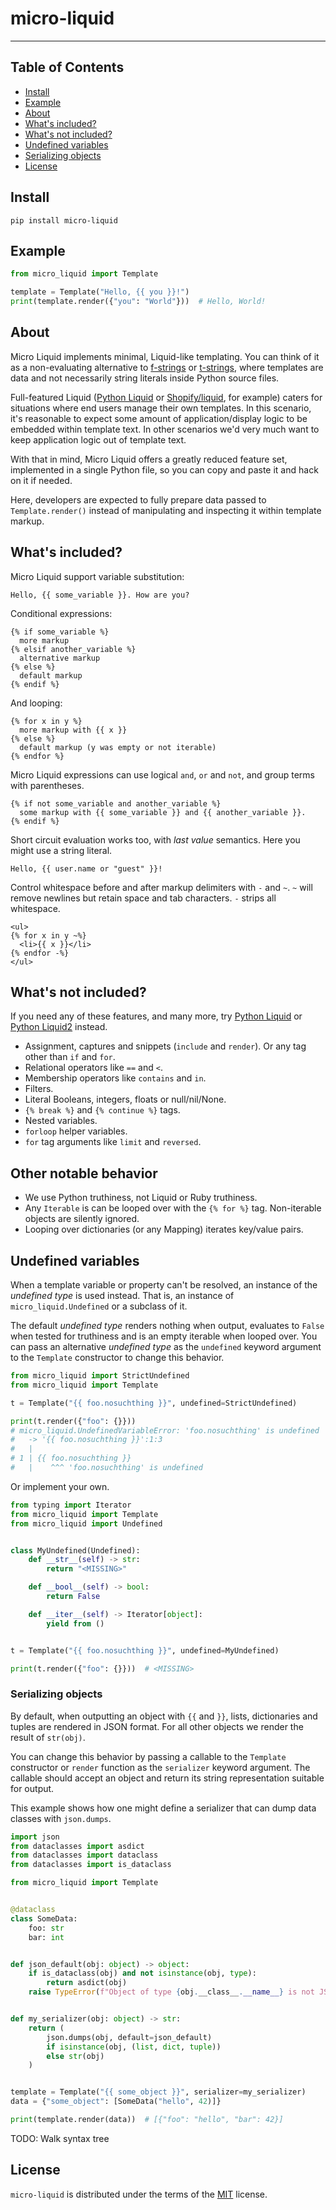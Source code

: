 # micro-liquid

---

## Table of Contents

- [Install](#install)
- [Example](#example)
- [About](#about)
- [What's included?](#whats-included)
- [What's not included?](#whats-not-included)
- [Undefined variables](#undefined-variables)
- [Serializing objects](#serializing-objects)
- [License](#license)

## Install

```console
pip install micro-liquid
```

## Example

```python
from micro_liquid import Template

template = Template("Hello, {{ you }}!")
print(template.render({"you": "World"}))  # Hello, World!
```

## About

Micro Liquid implements minimal, Liquid-like templating. You can think of it as a non-evaluating alternative to [f-strings](https://peps.python.org/pep-0498/) or [t-strings](https://peps.python.org/pep-0750/), where templates are data and not necessarily string literals inside Python source files.

Full-featured Liquid ([Python Liquid](https://github.com/jg-rp/liquid) or [Shopify/liquid](https://github.com/Shopify/liquid), for example) caters for situations where end users manage their own templates. In this scenario, it's reasonable to expect some amount of application/display logic to be embedded within template text. In other scenarios we'd very much want to keep application logic out of template text.

With that in mind, Micro Liquid offers a greatly reduced feature set, implemented in a single Python file, so you can copy and paste it and hack on it if needed.

Here, developers are expected to fully prepare data passed to `Template.render()` instead of manipulating and inspecting it within template markup.

## What's included?

Micro Liquid support variable substitution:

```liquid
Hello, {{ some_variable }}. How are you?
```

Conditional expressions:

```liquid
{% if some_variable %}
  more markup
{% elsif another_variable %}
  alternative markup
{% else %}
  default markup
{% endif %}
```

And looping:

```liquid
{% for x in y %}
  more markup with {{ x }}
{% else %}
  default markup (y was empty or not iterable)
{% endfor %}
```

Micro Liquid expressions can use logical `and`, `or` and `not`, and group terms with parentheses.

```liquid
{% if not some_variable and another_variable %}
  some markup with {{ some_variable }} and {{ another_variable }}.
{% endif %}
```

Short circuit evaluation works too, with _last value_ semantics. Here you might use a string literal.

```
Hello, {{ user.name or "guest" }}!
```

Control whitespace before and after markup delimiters with `-` and `~`. `~` will remove newlines but retain space and tab characters. `-` strips all whitespace.

```liquid
<ul>
{% for x in y ~%}
  <li>{{ x }}</li>
{% endfor -%}
</ul>
```

## What's not included?

If you need any of these features, and many more, try [Python Liquid](https://github.com/jg-rp/liquid) or [Python Liquid2](https://github.com/jg-rp/python-liquid2) instead.

- Assignment, captures and snippets (`include` and `render`). Or any tag other than `if` and `for`.
- Relational operators like `==` and `<`.
- Membership operators like `contains` and `in`.
- Filters.
- Literal Booleans, integers, floats or null/nil/None.
- `{% break %}` and `{% continue %}` tags.
- Nested variables.
- `forloop` helper variables.
- `for` tag arguments like `limit` and `reversed`.

## Other notable behavior

- We use Python truthiness, not Liquid or Ruby truthiness.
- Any `Iterable` is can be looped over with the `{% for %}` tag. Non-iterable objects are silently ignored.
- Looping over dictionaries (or any Mapping) iterates key/value pairs.

## Undefined variables

When a template variable or property can't be resolved, an instance of the _undefined type_ is used instead. That is, an instance of `micro_liquid.Undefined` or a subclass of it.

The default _undefined type_ renders nothing when output, evaluates to `False` when tested for truthiness and is an empty iterable when looped over. You can pass an alternative _undefined type_ as the `undefined` keyword argument to the `Template` constructor to change this behavior.

```python
from micro_liquid import StrictUndefined
from micro_liquid import Template

t = Template("{{ foo.nosuchthing }}", undefined=StrictUndefined)

print(t.render({"foo": {}}))
# micro_liquid.UndefinedVariableError: 'foo.nosuchthing' is undefined
#   -> '{{ foo.nosuchthing }}':1:3
#   |
# 1 | {{ foo.nosuchthing }}
#   |    ^^^ 'foo.nosuchthing' is undefined
```

Or implement your own.

```python
from typing import Iterator
from micro_liquid import Template
from micro_liquid import Undefined


class MyUndefined(Undefined):
    def __str__(self) -> str:
        return "<MISSING>"

    def __bool__(self) -> bool:
        return False

    def __iter__(self) -> Iterator[object]:
        yield from ()


t = Template("{{ foo.nosuchthing }}", undefined=MyUndefined)

print(t.render({"foo": {}}))  # <MISSING>
```

### Serializing objects

By default, when outputting an object with `{{` and `}}`, lists, dictionaries and tuples are rendered in JSON format. For all other objects we render the result of `str(obj)`.

You can change this behavior by passing a callable to the `Template` constructor or `render` function as the `serializer` keyword argument. The callable should accept an object and return its string representation suitable for output.

This example shows how one might define a serializer that can dump data classes with `json.dumps`.

```python
import json
from dataclasses import asdict
from dataclasses import dataclass
from dataclasses import is_dataclass

from micro_liquid import Template


@dataclass
class SomeData:
    foo: str
    bar: int


def json_default(obj: object) -> object:
    if is_dataclass(obj) and not isinstance(obj, type):
        return asdict(obj)
    raise TypeError(f"Object of type {obj.__class__.__name__} is not JSON serializable")


def my_serializer(obj: object) -> str:
    return (
        json.dumps(obj, default=json_default)
        if isinstance(obj, (list, dict, tuple))
        else str(obj)
    )


template = Template("{{ some_object }}", serializer=my_serializer)
data = {"some_object": [SomeData("hello", 42)]}

print(template.render(data))  # [{"foo": "hello", "bar": 42}]
```

TODO: Walk syntax tree

## License

`micro-liquid` is distributed under the terms of the [MIT](https://spdx.org/licenses/MIT.html) license.
